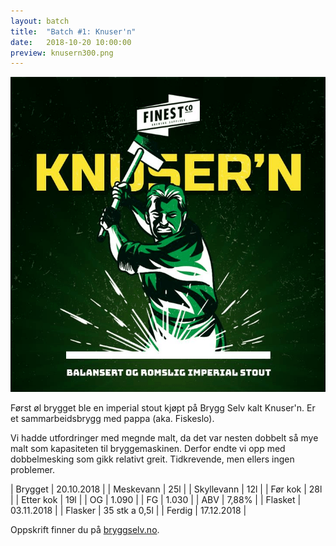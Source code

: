 ```yaml
---
layout: batch
title:  "Batch #1: Knuser'n"
date:   2018-10-20 10:00:00
preview: knusern300.png
---
```


![Bilde fra Byggselv.no](/assets/batch/knusern.png)

Først øl brygget ble en imperial stout kjøpt på Brygg Selv kalt Knuser'n. Er et sammarbeidsbrygg med pappa (aka. Fiskeslo).

Vi hadde utfordringer med megnde malt, da det var nesten dobbelt så mye malt som kapasiteten til bryggemaskinen. Derfor endte vi opp med dobbelmesking som gikk relativt greit. Tidkrevende, men ellers ingen problemer.


| Brygget    | 20.10.2018    |
| Meskevann  | 25l           |
| Skyllevann | 12l           |
| Før kok    | 28l           |
| Etter kok  | 19l           |
| OG         | 1.090         |
| FG         | 1.030         |
| ABV        | 7,88%         |
| Flasket    | 03.11.2018    |
| Flasker    | 35 stk a 0,5l |
| Ferdig     | 17.12.2018    |

Oppskrift finner du på [bryggselv.no](https://www.bryggselv.no/finest/105063/knuser-n-imperial-stout-allgrain-%C3%B8lsett-20-liter).
